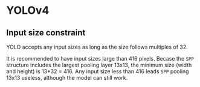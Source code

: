 # YOLOv4

## Input size constraint
YOLO accepts any input sizes as long as the size follows multiples of 32. 

It is recommended to have input sizes large than 416 pixels. Becase the `SPP` structure includes the largest pooling layer 13x13, the minimum size (width and height) is 13*32 = 416. Any input size less than 416 leads `SPP` pooling 13x13 useless, although the model can still work.

